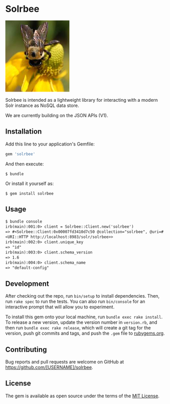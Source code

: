 # Solrbee

![Bee photo (c) David Chandek-Stark](https://raw.githubusercontent.com/dchandekstark/images/main/solrbee.jpg)

Solrbee is intended as a lightweight library for interacting with a modern Solr instance
as NoSQL data store.

We are currently building on the JSON APIs (V1).

## Installation

Add this line to your application's Gemfile:

```ruby
gem 'solrbee'
```

And then execute:

    $ bundle

Or install it yourself as:

    $ gem install solrbee

## Usage

```
$ bundle console
irb(main):001:0> client = Solrbee::Client.new('solrbee')
=> #<Solrbee::Client:0x00007fd3410d7c50 @collection="solrbee", @uri=#<URI::HTTP http://localhost:8983/solr/solrbee>>
irb(main):002:0> client.unique_key
=> "id"
irb(main):003:0> client.schema_version
=> 1.6
irb(main):004:0> client.schema_name
=> "default-config"
```

## Development

After checking out the repo, run `bin/setup` to install dependencies. Then, run `rake spec` to run the tests. You can also run `bin/console` for an interactive prompt that will allow you to experiment.

To install this gem onto your local machine, run `bundle exec rake install`. To release a new version, update the version number in `version.rb`, and then run `bundle exec rake release`, which will create a git tag for the version, push git commits and tags, and push the `.gem` file to [rubygems.org](https://rubygems.org).

## Contributing

Bug reports and pull requests are welcome on GitHub at https://github.com/[USERNAME]/solrbee.

## License

The gem is available as open source under the terms of the [MIT License](https://opensource.org/licenses/MIT).

